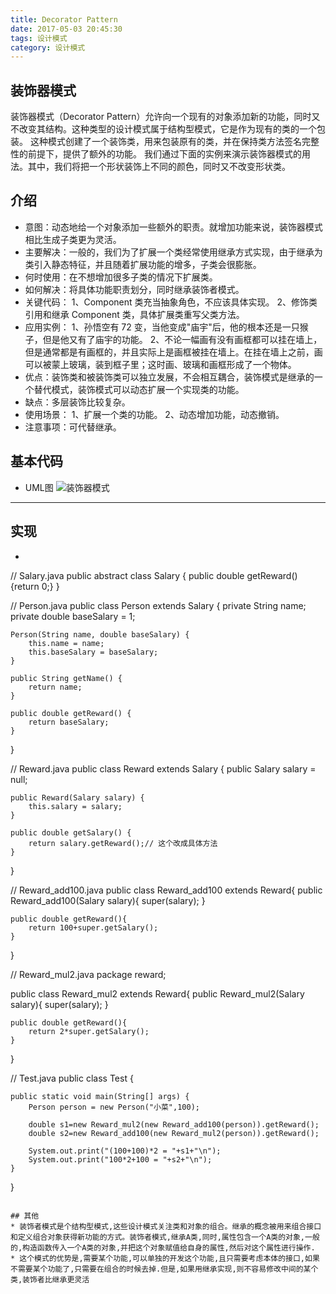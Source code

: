 ```yaml
---
title: Decorator Pattern
date: 2017-05-03 20:45:30
tags: 设计模式
category: 设计模式
---
```


## 装饰器模式
装饰器模式（Decorator Pattern）允许向一个现有的对象添加新的功能，同时又不改变其结构。这种类型的设计模式属于结构型模式，它是作为现有的类的一个包装。
这种模式创建了一个装饰类，用来包装原有的类，并在保持类方法签名完整性的前提下，提供了额外的功能。
我们通过下面的实例来演示装饰器模式的用法。其中，我们将把一个形状装饰上不同的颜色，同时又不改变形状类。

## 介绍
* 意图：动态地给一个对象添加一些额外的职责。就增加功能来说，装饰器模式相比生成子类更为灵活。
* 主要解决：一般的，我们为了扩展一个类经常使用继承方式实现，由于继承为类引入静态特征，并且随着扩展功能的增多，子类会很膨胀。
* 何时使用：在不想增加很多子类的情况下扩展类。
* 如何解决：将具体功能职责划分，同时继承装饰者模式。
* 关键代码： 1、Component 类充当抽象角色，不应该具体实现。 2、修饰类引用和继承 Component 类，具体扩展类重写父类方法。
* 应用实例： 1、孙悟空有 72 变，当他变成"庙宇"后，他的根本还是一只猴子，但是他又有了庙宇的功能。 2、不论一幅画有没有画框都可以挂在墙上，但是通常都是有画框的，并且实际上是画框被挂在墙上。在挂在墙上之前，画可以被蒙上玻璃，装到框子里；这时画、玻璃和画框形成了一个物体。
* 优点：装饰类和被装饰类可以独立发展，不会相互耦合，装饰模式是继承的一个替代模式，装饰模式可以动态扩展一个实现类的功能。
* 缺点：多层装饰比较复杂。
* 使用场景： 1、扩展一个类的功能。 2、动态增加功能，动态撤销。
* 注意事项：可代替继承。

## 基本代码
* UML图
![装饰器模式](Decorator.png)

***

## 实现
* ```java
// Salary.java
public abstract class Salary {
    public double getReward(){return 0;}
}

// Person.java
public class Person extends Salary {
    private String name;
    private double baseSalary = 1;

    Person(String name, double baseSalary) {
        this.name = name;
        this.baseSalary = baseSalary;
    }

    public String getName() {
        return name;
    }

    public double getReward() {
        return baseSalary;
    }
}

// Reward.java
public class Reward extends Salary {
    public Salary salary = null;

    public Reward(Salary salary) {
        this.salary = salary;
    }

    public double getSalary() {
        return salary.getReward();// 这个改成具体方法
    }
}

// Reward_add100.java
public class Reward_add100 extends Reward{
    public Reward_add100(Salary salary){
        super(salary);
    }

    public double getReward(){
        return 100+super.getSalary();
    }
}

// Reward_mul2.java
package reward;

public class Reward_mul2 extends Reward{
    public Reward_mul2(Salary salary){
        super(salary);
    }

    public double getReward(){
        return 2*super.getSalary();
    }
}

// Test.java
public class Test {

    public static void main(String[] args) {
        Person person = new Person("小菜",100);

        double s1=new Reward_mul2(new Reward_add100(person)).getReward();
        double s2=new Reward_add100(new Reward_mul2(person)).getReward();

        System.out.print("(100+100)*2 = "+s1+"\n");
        System.out.print("100*2+100 = "+s2+"\n");
    }

}
```

## 其他
* 装饰者模式是个结构型模式,这些设计模式关注类和对象的组合。继承的概念被用来组合接口和定义组合对象获得新功能的方式。装饰者模式,继承A类,同时,属性包含一个A类的对象,一般的,构造函数传入一个A类的对象,并把这个对象赋值给自身的属性,然后对这个属性进行操作.
* 这个模式的优势是,需要某个功能,可以单独的开发这个功能,且只需要考虑本体的接口,如果不需要某个功能了,只需要在组合的时候去掉.但是,如果用继承实现,则不容易修改中间的某个类,装饰者比继承更灵活



